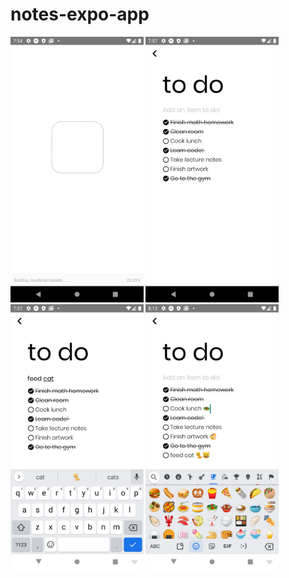 # notes-expo-app

<div> 
  <img src="NotesApp-Visuals/1.png" height="425"/>
  <img src="NotesApp-Visuals/2.png" height="425"/>
  <img src="NotesApp-Visuals/3.png" height="425"/>
  <img src="NotesApp-Visuals/5.png" height="425"/>
</div>
